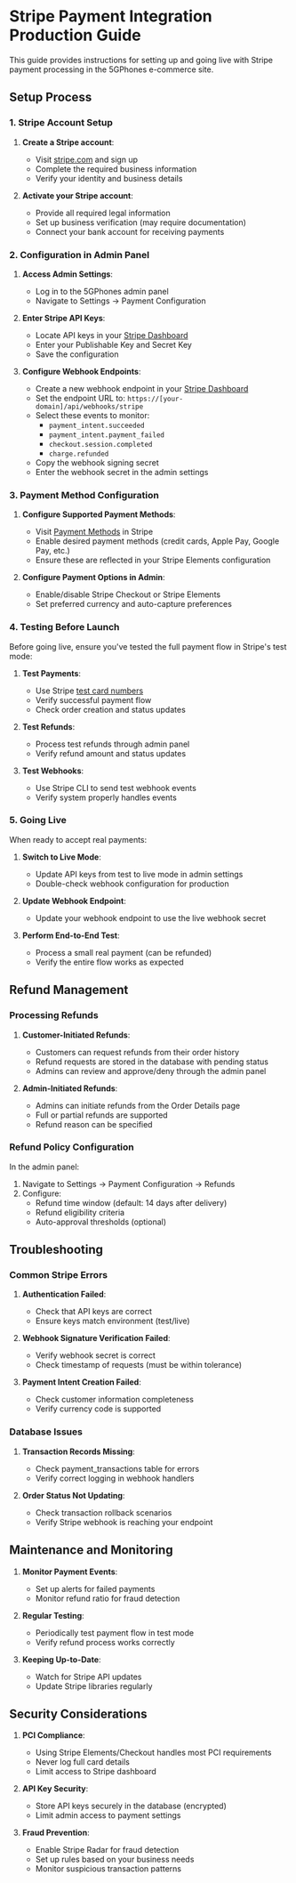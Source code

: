 # Stripe Payment Integration Production Guide

This guide provides instructions for setting up and going live with Stripe payment processing in the 5GPhones e-commerce site.

## Setup Process

### 1. Stripe Account Setup

1. **Create a Stripe account**:
   - Visit [stripe.com](https://stripe.com) and sign up
   - Complete the required business information
   - Verify your identity and business details

2. **Activate your Stripe account**:
   - Provide all required legal information
   - Set up business verification (may require documentation)
   - Connect your bank account for receiving payments

### 2. Configuration in Admin Panel

1. **Access Admin Settings**:
   - Log in to the 5GPhones admin panel
   - Navigate to Settings → Payment Configuration

2. **Enter Stripe API Keys**:
   - Locate API keys in your [Stripe Dashboard](https://dashboard.stripe.com/apikeys)
   - Enter your Publishable Key and Secret Key
   - Save the configuration

3. **Configure Webhook Endpoints**:
   - Create a new webhook endpoint in your [Stripe Dashboard](https://dashboard.stripe.com/webhooks)
   - Set the endpoint URL to: `https://[your-domain]/api/webhooks/stripe`
   - Select these events to monitor:
     - `payment_intent.succeeded`
     - `payment_intent.payment_failed`
     - `checkout.session.completed`
     - `charge.refunded`
   - Copy the webhook signing secret
   - Enter the webhook secret in the admin settings

### 3. Payment Method Configuration

1. **Configure Supported Payment Methods**:
   - Visit [Payment Methods](https://dashboard.stripe.com/settings/payment_methods) in Stripe
   - Enable desired payment methods (credit cards, Apple Pay, Google Pay, etc.)
   - Ensure these are reflected in your Stripe Elements configuration

2. **Configure Payment Options in Admin**:
   - Enable/disable Stripe Checkout or Stripe Elements
   - Set preferred currency and auto-capture preferences

### 4. Testing Before Launch

Before going live, ensure you've tested the full payment flow in Stripe's test mode:

1. **Test Payments**:
   - Use Stripe [test card numbers](https://stripe.com/docs/testing#cards)
   - Verify successful payment flow
   - Check order creation and status updates

2. **Test Refunds**:
   - Process test refunds through admin panel
   - Verify refund amount and status updates

3. **Test Webhooks**:
   - Use Stripe CLI to send test webhook events
   - Verify system properly handles events

### 5. Going Live

When ready to accept real payments:

1. **Switch to Live Mode**:
   - Update API keys from test to live mode in admin settings
   - Double-check webhook configuration for production

2. **Update Webhook Endpoint**:
   - Update your webhook endpoint to use the live webhook secret

3. **Perform End-to-End Test**:
   - Process a small real payment (can be refunded)
   - Verify the entire flow works as expected

## Refund Management

### Processing Refunds

1. **Customer-Initiated Refunds**:
   - Customers can request refunds from their order history
   - Refund requests are stored in the database with pending status
   - Admins can review and approve/deny through the admin panel

2. **Admin-Initiated Refunds**:
   - Admins can initiate refunds from the Order Details page
   - Full or partial refunds are supported
   - Refund reason can be specified

### Refund Policy Configuration

In the admin panel:

1. Navigate to Settings → Payment Configuration → Refunds
2. Configure:
   - Refund time window (default: 14 days after delivery)
   - Refund eligibility criteria
   - Auto-approval thresholds (optional)

## Troubleshooting

### Common Stripe Errors

1. **Authentication Failed**:
   - Check that API keys are correct
   - Ensure keys match environment (test/live)

2. **Webhook Signature Verification Failed**:
   - Verify webhook secret is correct
   - Check timestamp of requests (must be within tolerance)

3. **Payment Intent Creation Failed**:
   - Check customer information completeness
   - Verify currency code is supported

### Database Issues

1. **Transaction Records Missing**:
   - Check payment_transactions table for errors
   - Verify correct logging in webhook handlers

2. **Order Status Not Updating**:
   - Check transaction rollback scenarios
   - Verify Stripe webhook is reaching your endpoint

## Maintenance and Monitoring

1. **Monitor Payment Events**:
   - Set up alerts for failed payments
   - Monitor refund ratio for fraud detection

2. **Regular Testing**:
   - Periodically test payment flow in test mode
   - Verify refund process works correctly

3. **Keeping Up-to-Date**:
   - Watch for Stripe API updates
   - Update Stripe libraries regularly

## Security Considerations

1. **PCI Compliance**:
   - Using Stripe Elements/Checkout handles most PCI requirements
   - Never log full card details
   - Limit access to Stripe dashboard

2. **API Key Security**:
   - Store API keys securely in the database (encrypted)
   - Limit admin access to payment settings

3. **Fraud Prevention**:
   - Enable Stripe Radar for fraud detection
   - Set up rules based on your business needs
   - Monitor suspicious transaction patterns
